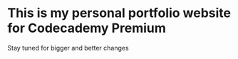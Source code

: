 # This is my personal portfolio website for Codecademy Premium  

Stay tuned for bigger and better changes
